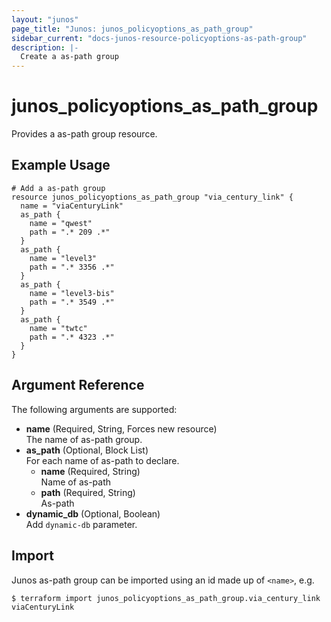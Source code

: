 ```yaml
---
layout: "junos"
page_title: "Junos: junos_policyoptions_as_path_group"
sidebar_current: "docs-junos-resource-policyoptions-as-path-group"
description: |-
  Create a as-path group
---
```


# junos_policyoptions_as_path_group

Provides a as-path group resource.

## Example Usage

```hcl
# Add a as-path group
resource junos_policyoptions_as_path_group "via_century_link" {
  name = "viaCenturyLink"
  as_path {
    name = "qwest"
    path = ".* 209 .*"
  }
  as_path {
    name = "level3"
    path = ".* 3356 .*"
  }
  as_path {
    name = "level3-bis"
    path = ".* 3549 .*"
  }
  as_path {
    name = "twtc"
    path = ".* 4323 .*"
  }
}
```

## Argument Reference

The following arguments are supported:

- **name** (Required, String, Forces new resource)  
  The name of as-path group.
- **as_path** (Optional, Block List)  
  For each name of as-path to declare.
  - **name** (Required, String)  
    Name of as-path
  - **path** (Required, String)  
    As-path
- **dynamic_db** (Optional, Boolean)  
  Add `dynamic-db` parameter.

## Import

Junos as-path group can be imported using an id made up of `<name>`, e.g.

```shell
$ terraform import junos_policyoptions_as_path_group.via_century_link viaCenturyLink
```
